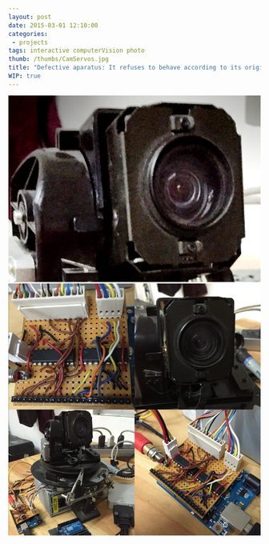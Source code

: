 ```yaml
---
layout: post
date: 2015-03-01 12:10:00
categories:
 - projects
tags: interactive computerVision photo
thumb: /thumbs/CamServos.jpg
title: "Defective aparatus: It refuses to behave according to its original rules and insists on avoiding people. part 0"
WIP: true
---
```


![image](/img/CamServos.jpg)
![image](/img/camArduinos.jpg)
